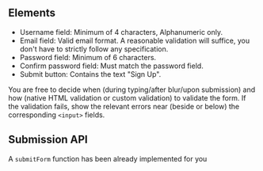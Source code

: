 ## Elements

- Username field: Minimum of 4 characters, Alphanumeric only.
- Email field: Valid email format. A reasonable validation will suffice, you don't have to strictly follow any specification.
- Password field: Minimum of 6 characters.
- Confirm password field: Must match the password field.
- Submit button: Contains the text "Sign Up".

You are free to decide when (during typing/after blur/upon submission) and how (native HTML validation or custom validation) to validate the form. If the validation fails, show the relevant errors near (beside or below) the corresponding `<input>` fields.

## Submission API

A `submitForm` function has been already implemented for you
